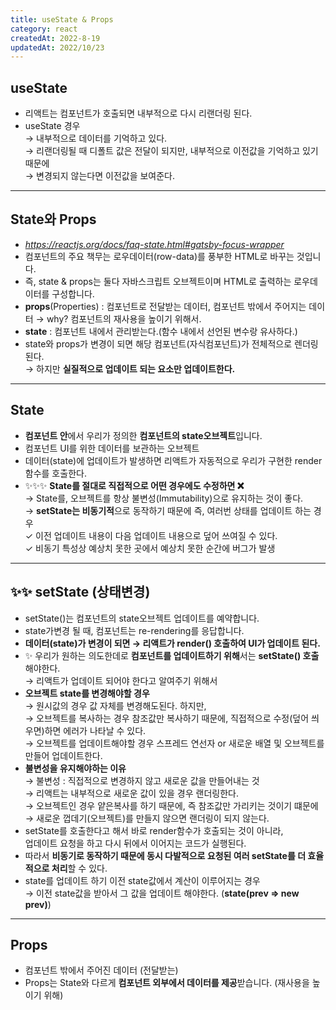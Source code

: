 ```yaml
---
title: useState & Props
category: react
createdAt: 2022-8-19
updatedAt: 2022/10/23
---
```


## useState

- 리액트는 컴포넌트가 호출되면 내부적으로 다시 리랜더링 된다.
- useState 경우  
  → 내부적으로 데이터를 기억하고 있다.  
  → 리랜더링될 때 디폴트 값은 전달이 되지만, 내부적으로 이전값을 기억하고 있기 때문에  
  → 변경되지 않는다면 이전값을 보여준다.

---

## State와 Props

- *https://reactjs.org/docs/faq-state.html#gatsby-focus-wrapper*
- 컴포넌트의 주요 책무는 로우데이터(row-data)를 풍부한 HTML로 바꾸는 것입니다.
- 즉, state & props는 둘다 자바스크립트 오브젝트이며 HTML로 출력하는 로우데이터를 구성합니다.
- **props**(Properties) : 컴포넌트로 전달받는 데이터, 컴포넌트 밖에서 주어지는 데이터
  → why? 컴포넌트의 재사용을 높이기 위해서.
- **state** : 컴포넌트 내에서 관리받는다.(함수 내에서 선언된 변수랑 유사하다.)
- state와 props가 변경이 되면 해당 컴포넌트(자식컴포넌트)가 전체적으로 렌더링된다.  
  → 하지만 **실질적으로 업데이트 되는 요소만 업데이트한다.**

---

## State

- **컴포넌트 안**에서 우리가 정의한 **컴포넌트의 state오브젝트**입니다.
- 컴포넌트 UI를 위한 데이터를 보관하는 오브젝트
- 데이터(state)에 업데이트가 발생하면 리액트가 자동적으로 우리가 구현한 render 함수를 호출한다.
- ✨✨✨ **State를 절대로 직접적으로 어떤 경우에도 수정하면 ❌**  
  → State를, 오브젝트를 항상 불변성(Immutability)으로 유지하는 것이 좋다.  
  → **setState는 비동기적**으로 동작하기 때문에 즉, 여러번 상태를 업데이트 하는 경우  
   ✓ 이전 업데이트 내용이 다음 업데이트 내용으로 덮어 쓰여질 수 있다.  
   ✓ 비동기 특성상 예상치 못한 곳에서 예상치 못한 순간에 버그가 발생

---

## ✨✨ setState (상태변경)

- setState()는 컴포넌트의 state오브젝트 업데이트를 예약합니다.
- state가변경 될 때, 컴포넌트는 re-rendering를 응답합니다.
- **데이터(state)가 변경이 되면 → 리액트가 render() 호출하여 UI가 업데이트 된다.**
- ✨ 우리가 원하는 의도한데로 **컴포넌트를 업데이트하기 위해**서는 **setState() 호출**해야한다.  
  → 리액트가 업데이트 되어야 한다고 알여주기 위해서
- **오브젝트 state를 변경해야할 경우**  
  → 원시값의 경우 값 자체를 변경해도된다. 하지만,  
  → 오브젝트를 복사하는 경우 참조값만 복사하기 때문에, 직접적으로 수정(덮어 씌우면)하면 에러가 나타날 수 있다.  
  → 오브젝트를 업데이트해야할 경우 스프레드 연선자 or 새로운 배열 및 오브젝트를 만들어 업데이트한다.
- **불변성을 유지해야하는 이유**  
  → 불변성 : 직접적으로 변경하지 않고 새로운 값을 만들어내는 것  
  → 리액트는 내부적으로 새로운 값이 있을 경우 랜더링한다.  
  → 오브젝트인 경우 얕은복사를 하기 때문에, 즉 참조값만 가리키는 것이기 떄문에  
  → 새로운 껍데기(오브젝트)를 만들지 않으면 랜더링이 되지 않는다.
- setState를 호출한다고 해서 바로 render함수가 호출되는 것이 아니라,  
  업데이트 요청을 하고 다시 뒤에서 이어지는 코드가 실행된다.
- 따라서 **비동기로 동작하기 때문에 동시 다발적으로 요청된 여러 setState를 더 효율적으로 처리**할 수 있다.
- state를 업데이트 하기 이전 state값에서 계산이 이루어지는 경우  
  → 이전 state값을 받아서 그 값을 업데이트 해야한다. (**state(prev => new prev)**)

---

## Props

- 컴포넌트 밖에서 주어진 데이터 (전달받는)
- Props는 State와 다르게 **컴포넌트 외부에서 데이터를 제공**받습니다. (재사용을 높이기 위해)
